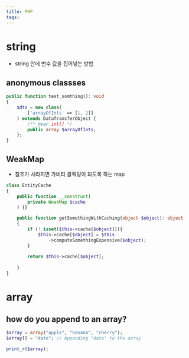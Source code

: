 ```yaml
---
title: PHP
tags:
---
```

# string
- string 안에 변수 값을 집어넣는 방법

## anonymous classses
```php
public function test_somthing(): void
{
    $dto = new class(
        ['arrayOfInts' => [1, 2]]
    ) extends DataTransferObject {
        /** @var int[] */
        public array $arrayOfInts;
	};
}
```
## WeakMap
- 참조가 사라지면 가비티 콜렉팅이 되도록 하는 map
```php
class EntityCache
{
    public function __construct(
	    private WeakMap $cache
	) {}

	public function getSomethingWithCaching(object $object): object
	{
		if (! isset($this->cache[$object])){
			$this->cache[$object] = $this
				->computeSomethingExpensive($object);
		}
		
		return $this->cache[$object];
	
	}
}
```
# array
## how do you append to an array?
```php
$array = array("apple", "banana", "cherry");
$array[] = "date"; // Appending "date" to the array

print_r($array);
```
